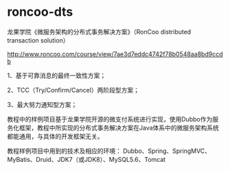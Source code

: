 # roncoo-dts
龙果学院《微服务架构的分布式事务解决方案》（RonCoo distributed transaction solution）

http://www.roncoo.com/course/view/7ae3d7eddc4742f78b0548aa8bd9ccdb

1、基于可靠消息的最终一致性方案；

2、TCC（Try/Confirm/Cancel）两阶段型方案；

3、最大努力通知型方案；

教程中的样例项目基于龙果学院开源的微支付系统进行实现，使用Dubbo作为服务化框架，教程中所实现的分布式事务解决方案在Java体系中的微服务架构系统都能通用，与具体的开发框架无关。

教程样例项目中用到的技术及相应的环境：
Dubbo、Spring、SpringMVC、MyBatis、Druid、JDK7（或JDK8）、MySQL5.6、Tomcat
